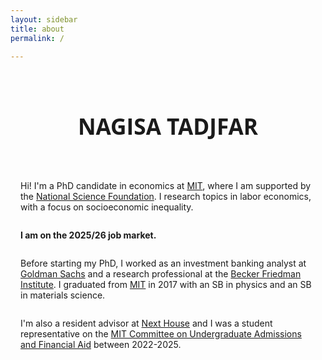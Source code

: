 ```yaml
---
layout: sidebar
title: about
permalink: /

---
```


<div class="about-wrapper">

<div style="display: flex; flex-direction: column; justify-content: center; padding: 1rem; max-width: 100%; width: 100%; box-sizing: border-box; text-align: left;">


  <h1 style="text-align: center; font-size: 2.2rem; font-family: Open Sans, sans-serif; margin-bottom: 2rem;">
    NAGISA TADJFAR
  </h1>


<br>


  <p>
Hi! I'm a PhD candidate in economics at <a href="https://economics.mit.edu/" target="_blank">MIT</a>, where I am supported by the <a href="https://www.nsfgrfp.org/" target="_blank">National Science Foundation</a>. I research topics in labor economics, with a focus on socioeconomic inequality. 
  </p>

  <p>
<b> I am on the 2025/26 job market. </b>
  </p>

  <p>
Before starting my PhD, I worked as an investment banking analyst at <a href="https://www.goldmansachs.com" target="_blank">Goldman Sachs</a> and a research professional at the <a href="https://bfi.uchicago.edu/" target="_blank">Becker Friedman Institute</a>. I graduated from <a href="https://economics.mit.edu/" target="_blank">MIT</a> in 2017 with an SB in physics and an SB in materials science. 
  </p>

  <p>
I'm also a resident advisor at  <a href="https://next.mit.edu" target="_blank">Next House</a> and I was a student representative on the <a href="https://facultygovernance.mit.edu/committee/committee-undergraduate-admissions-and-financial-aid" target="_blank">MIT Committee on Undergraduate Admissions and Financial Aid</a> between 2022-2025.
  </p>


</div>
</div>
